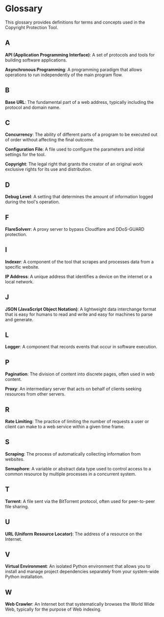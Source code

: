 # Glossary

This glossary provides definitions for terms and concepts used in the Copyright Protection Tool.

## A

**API (Application Programming Interface)**: A set of protocols and tools for building software applications.

**Asynchronous Programming**: A programming paradigm that allows operations to run independently of the main program flow.

## B

**Base URL**: The fundamental part of a web address, typically including the protocol and domain name.

## C

**Concurrency**: The ability of different parts of a program to be executed out of order without affecting the final outcome.

**Configuration File**: A file used to configure the parameters and initial settings for the tool.

**Copyright**: The legal right that grants the creator of an original work exclusive rights for its use and distribution.

## D

**Debug Level**: A setting that determines the amount of information logged during the tool's operation.

## F

**FlareSolverr**: A proxy server to bypass Cloudflare and DDoS-GUARD protection.

## I

**Indexer**: A component of the tool that scrapes and processes data from a specific website.

**IP Address**: A unique address that identifies a device on the internet or a local network.

## J

**JSON (JavaScript Object Notation)**: A lightweight data interchange format that is easy for humans to read and write and easy for machines to parse and generate.

## L

**Logger**: A component that records events that occur in software execution.

## P

**Pagination**: The division of content into discrete pages, often used in web content.

**Proxy**: An intermediary server that acts on behalf of clients seeking resources from other servers.

## R

**Rate Limiting**: The practice of limiting the number of requests a user or client can make to a web service within a given time frame.

## S

**Scraping**: The process of automatically collecting information from websites.

**Semaphore**: A variable or abstract data type used to control access to a common resource by multiple processes in a concurrent system.

## T

**Torrent**: A file sent via the BitTorrent protocol, often used for peer-to-peer file sharing.

## U

**URL (Uniform Resource Locator)**: The address of a resource on the Internet.

## V

**Virtual Environment**: An isolated Python environment that allows you to install and manage project dependencies separately from your system-wide Python installation.

## W

**Web Crawler**: An Internet bot that systematically browses the World Wide Web, typically for the purpose of Web indexing.